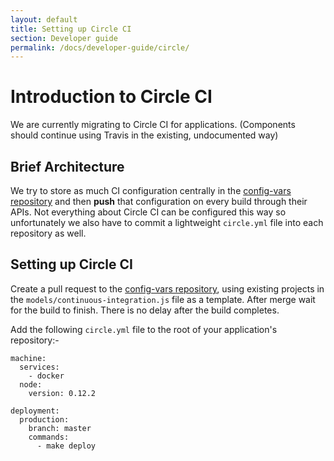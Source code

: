 ```yaml
---
layout: default
title: Setting up Circle CI
section: Developer guide
permalink: /docs/developer-guide/circle/
---
```


# Introduction to Circle CI

We are currently migrating to Circle CI for applications.  (Components should continue using Travis in the existing, undocumented way)

## Brief Architecture

We try to store as much CI configuration centrally in the [config-vars repository](http://git.svc.ft.com:8080/projects/NEXTPRIVATE/repos/config-vars/browse) and then **push** that configuration on every build through their APIs.  Not everything about Circle CI can be configured this way so unfortunately we also have to commit a lightweight `circle.yml` file into each repository as well.

## Setting up Circle CI

Create a pull request to the [config-vars repository](http://git.svc.ft.com:8080/projects/NEXTPRIVATE/repos/config-vars/browse), using existing projects in the `models/continuous-integration.js` file as a template.  After merge wait for the build to finish.  There is no delay after the build completes.

Add the following `circle.yml` file to the root of your application's repository:-

	machine:
	  services:
	    - docker
	  node:
	    version: 0.12.2

	deployment:
	  production:
	    branch: master
	    commands:
	      - make deploy
